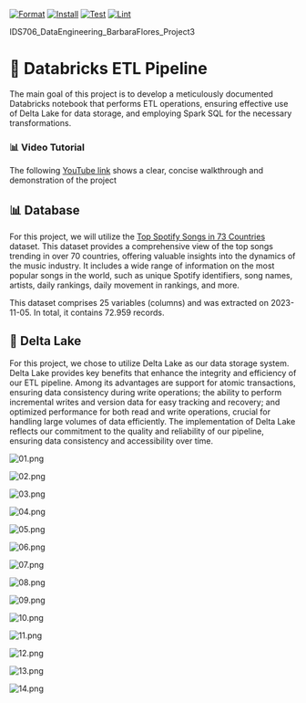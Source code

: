 [![Format](https://github.com/nogibjj/IDS706_DataEngineering_BarbaraFlores_Project3/actions/workflows/format.yml/badge.svg)](https://github.com/nogibjj/IDS706_DataEngineering_BarbaraFlores_Project3/actions/workflows/format.yml)
[![Install](https://github.com/nogibjj/IDS706_DataEngineering_BarbaraFlores_Project3/actions/workflows/install.yml/badge.svg)](https://github.com/nogibjj/IDS706_DataEngineering_BarbaraFlores_Project3/actions/workflows/install.yml)
[![Test](https://github.com/nogibjj/IDS706_DataEngineering_BarbaraFlores_Project3/actions/workflows/test.yml/badge.svg)](https://github.com/nogibjj/IDS706_DataEngineering_BarbaraFlores_Project3/actions/workflows/test.yml)
[![Lint](https://github.com/nogibjj/IDS706_DataEngineering_BarbaraFlores_Project3/actions/workflows/test.yml/badge.svg)](https://github.com/nogibjj/IDS706_DataEngineering_BarbaraFlores_Project3/actions/workflows/Lint.yml)



IDS706_DataEngineering_BarbaraFlores_Project3
# 📂  Databricks ETL Pipeline

The main goal of this project is to develop a meticulously documented Databricks notebook that performs ETL operations, ensuring effective use of Delta Lake for data storage, and employing Spark SQL for the necessary transformations.

### 📊 Video Tutorial
The following [YouTube link](https://youtu.be/7IdvxX5F508) shows a clear, concise walkthrough and demonstration of the project


## 📊 Database

For this project, we will utilize the [Top Spotify Songs in 73 Countries](https://www.kaggle.com/datasets/asaniczka/top-spotify-songs-in-73-countries-daily-updated/) dataset. This dataset provides a comprehensive view of the top songs trending in over 70 countries, offering valuable insights into the dynamics of the music industry. It includes a wide range of information on the most popular songs in the world, such as unique Spotify identifiers, song names, artists, daily rankings, daily movement in rankings, and more.

This dataset comprises 25 variables (columns) and was extracted on 2023-11-05. In total, it contains 72.959 records.

## 🚀 Delta Lake

For this project, we chose to utilize Delta Lake as our data storage system. Delta Lake provides key benefits that enhance the integrity and efficiency of our ETL pipeline. Among its advantages are support for atomic transactions, ensuring data consistency during write operations; the ability to perform incremental writes and version data for easy tracking and recovery; and optimized performance for both read and write operations, crucial for handling large volumes of data efficiently. The implementation of Delta Lake reflects our commitment to the quality and reliability of our pipeline, ensuring data consistency and accessibility over time.

![01.png](https://raw.githubusercontent.com/nogibjj/IDS706_DataEngineering_BarbaraFlores_Project3/main/images/01.png)

![02.png](https://raw.githubusercontent.com/nogibjj/IDS706_DataEngineering_BarbaraFlores_Project3/main/images/02.png)

![03.png](https://raw.githubusercontent.com/nogibjj/IDS706_DataEngineering_BarbaraFlores_Project3/main/images/03.png)

![04.png](https://raw.githubusercontent.com/nogibjj/IDS706_DataEngineering_BarbaraFlores_Project3/main/images/04.png)

![05.png](https://raw.githubusercontent.com/nogibjj/IDS706_DataEngineering_BarbaraFlores_Project3/main/images/05.png)

![06.png](https://raw.githubusercontent.com/nogibjj/IDS706_DataEngineering_BarbaraFlores_Project3/main/images/06.png)

![07.png](https://raw.githubusercontent.com/nogibjj/IDS706_DataEngineering_BarbaraFlores_Project3/main/images/07.png)

![08.png](https://raw.githubusercontent.com/nogibjj/IDS706_DataEngineering_BarbaraFlores_Project3/main/images/08.png)

![09.png](https://raw.githubusercontent.com/nogibjj/IDS706_DataEngineering_BarbaraFlores_Project3/main/images/09.png)

![10.png](https://raw.githubusercontent.com/nogibjj/IDS706_DataEngineering_BarbaraFlores_Project3/main/images/10.png)

![11.png](https://raw.githubusercontent.com/nogibjj/IDS706_DataEngineering_BarbaraFlores_Project3/main/images/11.png)

![12.png](https://raw.githubusercontent.com/nogibjj/IDS706_DataEngineering_BarbaraFlores_Project3/main/images/12.png)

![13.png](https://raw.githubusercontent.com/nogibjj/IDS706_DataEngineering_BarbaraFlores_Project3/main/images/13.png)

![14.png](https://raw.githubusercontent.com/nogibjj/IDS706_DataEngineering_BarbaraFlores_Project3/main/images/14.png)


